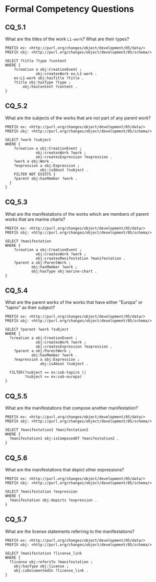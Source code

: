 # Formal Competency Questions
## CQ_5.1
What are the titles of the work `L1-work`? What are their types?

```SPARQL
PREFIX ex: <http://purl.org/changes/object/development/05/data/>
PREFIX obj: <http://purl.org/changes/object/development/05/schema/>

SELECT ?title ?type ?content
WHERE {
    ?creation a obj:CreationEvent ;
              obj:createsWork ex:L1-work .
    ex:L1-work obj:hasTitle ?title .
    ?title obj:hasType ?type ;
        obj:hasContent ?content .
}
```
## CQ_5.2
What are the subjects of the works that are not part of any parent work?

```SPARQL
PREFIX ex: <http://purl.org/changes/object/development/05/data/>
PREFIX obj: <http://purl.org/changes/object/development/05/schema/>

SELECT ?work ?subject
WHERE {
    ?creation a obj:CreationEvent ;
              obj:createsWork ?work ;
              obj:createsExpression ?expression .
    ?work a obj:Work .
    ?expression a obj:Expression ;
                obj:isAbout ?subject .
    FILTER NOT EXISTS {
    ?parent obj:hasMember ?work .
  }
}
```

## CQ_5.3
What are the manifestations of the works which are members of parent works that are marine charts?

```SPARQL
PREFIX ex: <http://purl.org/changes/object/development/05/data/>
PREFIX obj: <http://purl.org/changes/object/development/05/schema/>

SELECT ?manifestation
WHERE {
    ?creation a obj:CreationEvent ;
              obj:createsWork ?work ;
              obj:createsManifestation ?manifestation .
    ?parent a obj:ParentWork ;
            obj:hasMember ?work ;
            obj:hasType obj:marine-chart .
}
```

## CQ_5.4
What are the parent works of the works that have either "Europa" or "tapiro" as their subject?

```SPARQL
PREFIX ex: <http://purl.org/changes/object/development/05/data/>
PREFIX obj: <http://purl.org/changes/object/development/05/schema/>

SELECT ?parent ?work ?subject
WHERE {
  ?creation a obj:CreationEvent ;
              obj:createsWork ?work ;
              obj:createsExpression ?expression .
    ?parent a obj:ParentWork ;
            obj:hasMember ?work .
    ?expression a obj:Expression ;
                obj:isAbout ?subject .
  
  FILTER(?subject == ex:sub-tapiro ||
         ?subject == ex:sub-europa)
}
```

## CQ_5.5
What are the manifestations that compose another manifestation?

```SPARQL
PREFIX ex: <http://purl.org/changes/object/development/05/data/>
PREFIX obj: <http://purl.org/changes/object/development/05/schema/>

SELECT ?manifestation1 ?manifestation2
WHERE {
  ?manifestation1 obj:isComposedOf ?manifestation2 .
}
```

## CQ_5.6
What are the manifestations that depict other expressions?

```SPARQL
PREFIX ex: <http://purl.org/changes/object/development/05/data/>
PREFIX obj: <http://purl.org/changes/object/development/05/schema/>

SELECT ?manifestation ?expression
WHERE {
  ?manifestation obj:depicts ?expression .
}
```

## CQ_5.7
What are the license statements referring to the manifestations?

```SPARQL
PREFIX ex: <http://purl.org/changes/object/development/05/data/>
PREFIX obj: <http://purl.org/changes/object/development/05/schema/>

SELECT ?manifestation ?license_link
WHERE {
  ?license obj:refersTo ?manifestation ;
    obj:hasType obj:license ;
    obj:isDocumentedIn ?license_link .
}
```